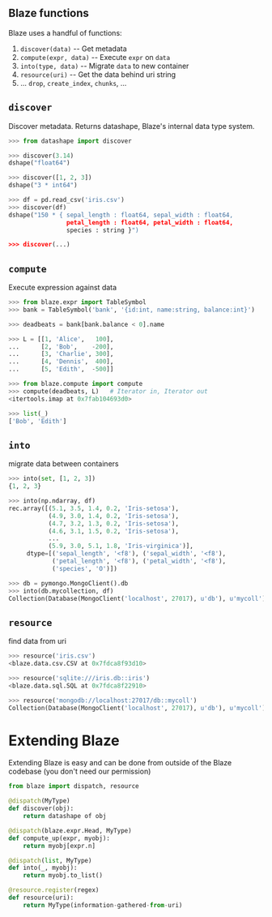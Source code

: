## Blaze functions

Blaze uses a handful of functions:

1.  `discover(data)` -- Get metadata
2.  `compute(expr, data)` -- Execute `expr` on `data`
3.  `into(type, data)` -- Migrate `data` to new container
4.  `resource(uri)` -- Get the data behind uri string
5.  ... `drop`, `create_index`, `chunks`, ...


## `discover`

Discover metadata.  Returns datashape, Blaze's internal data type system.

```python
>>> from datashape import discover

>>> discover(3.14)
dshape("float64")

>>> discover([1, 2, 3])
dshape("3 * int64")

>>> df = pd.read_csv('iris.csv')
>>> discover(df)
dshape("150 * { sepal_length : float64, sepal_width : float64,
                petal_length : float64, petal_width : float64,
                species : string }")

>>> discover(...)
```


## `compute`

Execute expression against data

```python
>>> from blaze.expr import TableSymbol
>>> bank = TableSymbol('bank', '{id:int, name:string, balance:int}')

>>> deadbeats = bank[bank.balance < 0].name

>>> L = [[1, 'Alice',   100],
...      [2, 'Bob',    -200],
...      [3, 'Charlie', 300],
...      [4, 'Dennis',  400],
...      [5, 'Edith',  -500]]

>>> from blaze.compute import compute
>>> compute(deadbeats, L)   # Iterator in, Iterator out
<itertools.imap at 0x7fab104693d0>

>>> list(_)
['Bob', 'Edith']
```


## `into`

migrate data between containers

```python
>>> into(set, [1, 2, 3])
{1, 2, 3}

>>> into(np.ndarray, df)
rec.array([(5.1, 3.5, 1.4, 0.2, 'Iris-setosa'),
           (4.9, 3.0, 1.4, 0.2, 'Iris-setosa'),
           (4.7, 3.2, 1.3, 0.2, 'Iris-setosa'),
           (4.6, 3.1, 1.5, 0.2, 'Iris-setosa'),
           ...
           (5.9, 3.0, 5.1, 1.8, 'Iris-virginica')],
     dtype=[('sepal_length', '<f8'), ('sepal_width', '<f8'),
            ('petal_length', '<f8'), ('petal_width', '<f8'),
            ('species', 'O')])

>>> db = pymongo.MongoClient().db
>>> into(db.mycollection, df)
Collection(Database(MongoClient('localhost', 27017), u'db'), u'mycoll')
```


## `resource`

find data from uri

```python
>>> resource('iris.csv')
<blaze.data.csv.CSV at 0x7fdca8f93d10>

>>> resource('sqlite:///iris.db::iris')
<blaze.data.sql.SQL at 0x7fdca8f22910>

>>> resource('mongodb://localhost:27017/db::mycoll')
Collection(Database(MongoClient('localhost', 27017), u'db'), u'mycoll')
```


# Extending Blaze

Extending Blaze is easy and can be done from outside of the Blaze codebase (you
don't need our permission)

```python
from blaze import dispatch, resource

@dispatch(MyType)
def discover(obj):
    return datashape of obj

@dispatch(blaze.expr.Head, MyType)
def compute_up(expr, myobj):
    return myobj[expr.n]

@dispatch(list, MyType)
def into(_, myobj):
    return myobj.to_list()

@resource.register(regex)
def resource(uri):
    return MyType(information-gathered-from-uri)
```
